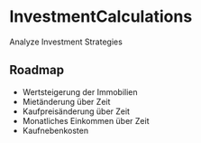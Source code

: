 # InvestmentCalculations
Analyze Investment Strategies

## Roadmap
- Wertsteigerung der Immobilien
- Mietänderung über Zeit
- Kaufpreisänderung über Zeit
- Monatliches Einkommen über Zeit
- Kaufnebenkosten